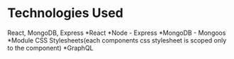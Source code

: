 # Technologies Used
React, MongoDB, Express
*React
*Node - Express
*MongoDB - Mongoos
*Module CSS Stylesheets(each components css stylesheet is scoped only to the component)
*GraphQL
